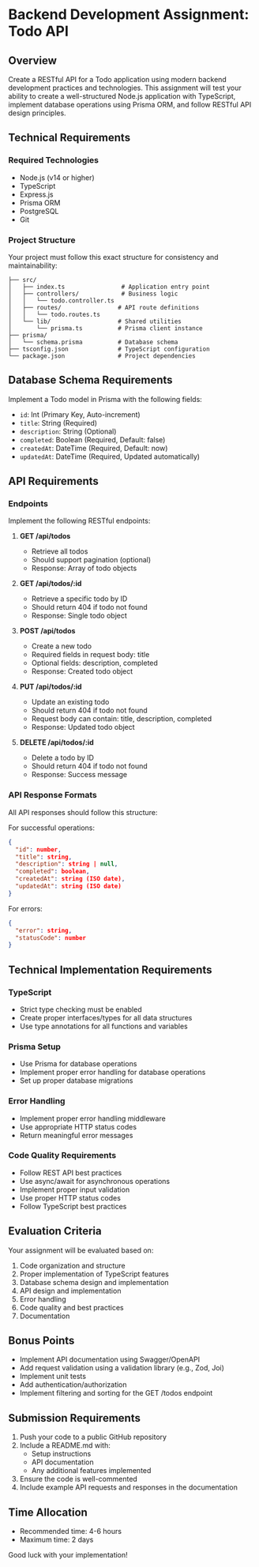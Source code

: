 # Backend Development Assignment: Todo API

## Overview
Create a RESTful API for a Todo application using modern backend development practices and technologies. This assignment will test your ability to create a well-structured Node.js application with TypeScript, implement database operations using Prisma ORM, and follow RESTful API design principles.

## Technical Requirements

### Required Technologies
- Node.js (v14 or higher)
- TypeScript
- Express.js
- Prisma ORM
- PostgreSQL
- Git

### Project Structure
Your project must follow this exact structure for consistency and maintainability:
```
├── src/
│   ├── index.ts                # Application entry point
│   ├── controllers/            # Business logic
│   │   └── todo.controller.ts
│   ├── routes/                # API route definitions
│   │   └── todo.routes.ts
│   └── lib/                   # Shared utilities
│       └── prisma.ts          # Prisma client instance
├── prisma/
│   └── schema.prisma          # Database schema
├── tsconfig.json              # TypeScript configuration
└── package.json               # Project dependencies
```

## Database Schema Requirements

Implement a Todo model in Prisma with the following fields:
- `id`: Int (Primary Key, Auto-increment)
- `title`: String (Required)
- `description`: String (Optional)
- `completed`: Boolean (Required, Default: false)
- `createdAt`: DateTime (Required, Default: now)
- `updatedAt`: DateTime (Required, Updated automatically)

## API Requirements

### Endpoints

Implement the following RESTful endpoints:

1. **GET /api/todos**
   - Retrieve all todos
   - Should support pagination (optional)
   - Response: Array of todo objects

2. **GET /api/todos/:id**
   - Retrieve a specific todo by ID
   - Should return 404 if todo not found
   - Response: Single todo object

3. **POST /api/todos**
   - Create a new todo
   - Required fields in request body: title
   - Optional fields: description, completed
   - Response: Created todo object

4. **PUT /api/todos/:id**
   - Update an existing todo
   - Should return 404 if todo not found
   - Request body can contain: title, description, completed
   - Response: Updated todo object

5. **DELETE /api/todos/:id**
   - Delete a todo by ID
   - Should return 404 if todo not found
   - Response: Success message

### API Response Formats

All API responses should follow this structure:

For successful operations:
```json
{
  "id": number,
  "title": string,
  "description": string | null,
  "completed": boolean,
  "createdAt": string (ISO date),
  "updatedAt": string (ISO date)
}
```

For errors:
```json
{
  "error": string,
  "statusCode": number
}
```

## Technical Implementation Requirements

### TypeScript
- Strict type checking must be enabled
- Create proper interfaces/types for all data structures
- Use type annotations for all functions and variables

### Prisma Setup
- Use Prisma for database operations
- Implement proper error handling for database operations
- Set up proper database migrations

### Error Handling
- Implement proper error handling middleware
- Use appropriate HTTP status codes
- Return meaningful error messages

### Code Quality Requirements
- Follow REST API best practices
- Use async/await for asynchronous operations
- Implement proper input validation
- Use proper HTTP status codes
- Follow TypeScript best practices

## Evaluation Criteria

Your assignment will be evaluated based on:
1. Code organization and structure
2. Proper implementation of TypeScript features
3. Database schema design and implementation
4. API design and implementation
5. Error handling
6. Code quality and best practices
7. Documentation

## Bonus Points

- Implement API documentation using Swagger/OpenAPI
- Add request validation using a validation library (e.g., Zod, Joi)
- Implement unit tests
- Add authentication/authorization
- Implement filtering and sorting for the GET /todos endpoint

## Submission Requirements

1. Push your code to a public GitHub repository
2. Include a README.md with:
   - Setup instructions
   - API documentation
   - Any additional features implemented
3. Ensure the code is well-commented
4. Include example API requests and responses in the documentation

## Time Allocation
- Recommended time: 4-6 hours
- Maximum time: 2 days

Good luck with your implementation!